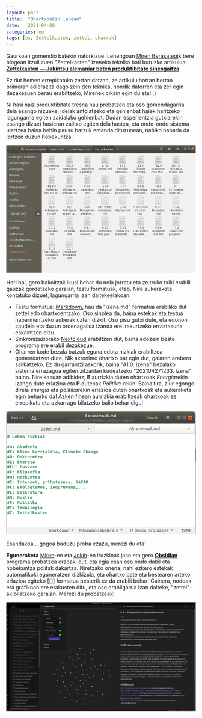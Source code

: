 ```yaml
---
layout: post
title:  "Ohartxoekin lanean"
date:   2021-04-28
categories: eu
tags: [es, Zettelkasten, zettel, oharrak]
---
```

Gaurkoan gomendio batekin natorkizue. Lehengoan [Miren Berasategi](https://miren.bz/)k bere blogean itzuli zuen "Zettelkasten" izeneko teknika bati buruzko artikulua: **[Zettelkasten — Jakintsu alemaniar baten produktibitate sinesgaitza](https://miren.bz/post/zettelkasten/)**

Ez dut hemen errepikatuko zertan datzan, ze artikulu hortan bertan primeran adierazita dago zein den teknika, nondik datorren eta zer egin dezakezuen berau erabiltzeko, Mirenek bikain egin du eta! ;) 

Ni hasi naiz produktibitate tresna hau probatzen eta oso gomendagarria dela esango nizueke, ideiak antolatzeko eta gehienbat haiek haritzeko lagungarria egiten zaidalako gehienbat. Dudan esperientzia gutxiarekin esango dizuet hasieran zailtxo egiten dela hastea, eta ondo-ondo sistema ulertzea baina behin pausu batzuk emanda dituzunean, nahiko nabaria da lortzen duzun hobekuntza. 

![Kasten](https://raw.githubusercontent.com/IzaroBlog/IzaroBlog.github.io/main/_images/postimages/kasten.png)

Hori bai, gero bakoitzak ikusi behar du nola jorratu eta ze truko txiki erabili gauzak gordetzeko garaian, testu formatuak, etab. 
Nire aukeraketa kontatuko dizuet, lagungarria izan daitekeelakoan.

- Testu formatua: [Markdown](https://eu.wikipedia.org/wiki/Markdown), hau da "izena.md" formatua erabiliko dut zettel edo ohartxoentzako. Oso sinplea da, baina estekak eta testua nabarmentzeko aukerak uzten dizkit. Oso pisu gutxi dute, eta edonon zaudela eta duzun ordenagailua izanda ere irakurtzeko erraztasuna eskaintzen dizu. 
- Sinkronizaziorako [Nextcloud](https://eu.wikipedia.org/wiki/Nextcloud) erabiltzen dut, baina edozein beste programa ere erabil dezakezue. 
- Oharren kode bezala batzuk eguna edota hizkiak erabiltzea gomendatzen dute. Nik akronimo ohartxo bat egin dut, gaiaren arabera sailkatzeko. Ez du garrantzi askorik, baina "A1.0. izena" bezalako sistema errazagoa egiten zitzaidan kudeatzeko "202104271233. izena" baino. Nire kasuan adibidez, **E** aurrizkia duten ohartxoak *Energia*rekin izango dute erlazioa eta **P** dutenak *Politika*-rekin. Baina tira, ziur egongo direla *energia* eta *politika*rekin erlazioa duten ohartxoak eta aukeraketa egin beharko da! Azken finean aurrizkia erabiltzeak ohartxoak ez errepikatu eta azkarrago bilatzeko balio behar digu!

![Akronimoak](https://raw.githubusercontent.com/IzaroBlog/IzaroBlog.github.io/18f223559f4046a1b07a141009348f160613822d/_images/postimages/akronimoak.png)

Esandakoa... gogoa baduzu proba ezazu, merezi du eta! 

**Eguneraketa** [Miren](@miren@mastodon.eus )-en eta [Jokin](@okerreko@mastodon.eus)-en iruzkinak jaso eta gero **[Obsidian](https://obsidian.md/)** programa probatzea erabaki dut, eta egia esan oso ondo dabil eta hobekuntza politak dakartza. Niretzako onena, nahi ezkero estekak automatikoki eguneratzen dizkizula, eta ohartxo bate eta bestearen arteko erlazioa egiteko [[]] formatua besterik ez da erabili behar! Gainera, nodoak era grafikoan ere erakusten ditu, eta oso erabilgarria izan daiteke, "zettel"-ak bilatzeko garaian. Merezi du probatzeak! 

![Obsidian](https://raw.githubusercontent.com/IzaroBlog/IzaroBlog.github.io/main/_images/postimages/ObsidianIrudia.png)

